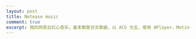 ```yaml
---
layout: post
title: Netease music
comment: true
excerpt: 我的网易云红心音乐。基本都是日文歌曲，以 ACG 为主，使用 APlayer，Meting，MetingJS 搭建。
---
```


<link rel="stylesheet" href="//cdn.jsdelivr.net/npm/aplayer@1.10.1/dist/APlayer.min.css">

<div class="aplayer"
     data-id="82619039"
     data-server="netease"
     data-type="playlist"
     data-listmaxheight="650px"
     data-theme="orange">
</div>

<script>var meting_api='//api.mizore.cn/meting/api.php?server=:server&type=:type&id=:id'</script>
<script src="//cdn.jsdelivr.net/npm/aplayer@1.10.1/dist/APlayer.min.js"></script>
<script src="//cdn.jsdelivr.net/npm/meting@1.2.0/dist/Meting.min.js"></script>
